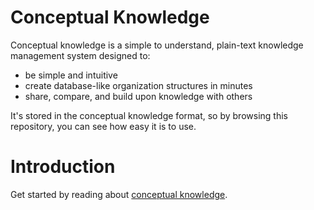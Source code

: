 # Conceptual Knowledge
Conceptual knowledge is a simple to understand, plain-text knowledge management system designed to:
- be simple and intuitive
- create database-like organization structures in minutes
- share, compare, and build upon knowledge with others

It's stored in the conceptual knowledge format, so by browsing this repository, you can see how easy it is to use.

# Introduction
Get started by reading about [conceptual knowledge](concept/conceptual%20knowledge.md).

